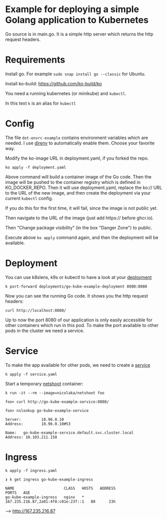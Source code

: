 # Example for deploying a simple Golang application to Kubernetes

Go source is in main.go. It is a simple http server which returns the http request headers.

# Requirements

Install go. For example `sudo snap install go --classic` for Ubuntu.

Install ko-build: https://github.com/ko-build/ko

You need a running kubernetes (or minikube) and `kubectl`.

In this text `k` is an alias for `kubectl`

# Config

The file `dot-envrc-example` contains environment variables which are
needed. I use [direnv](https://direnv.net/) to automatically enable them. Choose
your favorite way.

Modify the ko-image URL in deployment.yaml, if you forked the repo.

```
ko apply -f deployment.yaml
```

Above command will build a container image of the Go code. Then the image will be pushed to the container registry
which is defined in KO_DOCKER_REPO. Then it will use deployment.yaml, replace the ko:// URL to the URL of
the new image, and then create the deployment via your current `kubectl` config.

If you do this for the first time, it will fail, since the image is not public yet.

Then navigate to the URL of the image (just add https:// before ghcr.io).

Then "Change package visibility" (in the box "Danger Zone") to public.

Execute above `ko apply` command again, and then the deployment will be available.

# Deployment

You can use k8slens, k9s or kubectl to have a look at
your [deployment](https://kubernetes.io/docs/concepts/workloads/controllers/deployment/)

```
k port-forward deployments/go-kube-example-deployment 8080:8080
```

Now you can see the running Go code. It shows you the http request headers:

```
curl http://localhost:8080/
```

Up to now the port 8080 of our application is only easily accessible
for other containers which run in this pod. To make the port available
to other pods in the cluster we need a service.

# Service

To make the app available for other pods,
we need to create a [service](https://kubernetes.io/docs/concepts/services-networking/service/)

```
k apply -f service.yaml
```

Start a temporary [netshoot](https://github.com/nicolaka/netshoot) container:

```
k run -it --rm --image=nicolaka/netshoot foo

foo> curl http://go-kube-example-service:8080/

foo> nslookup go-kube-example-service

Server:         10.96.0.10
Address:        10.96.0.10#53

Name:   go-kube-example-service.default.svc.cluster.local
Address: 10.103.211.158
```

# Ingress

```
k apply -f ingress.yaml
```

```
❯ k get ingress go-kube-example-ingress 

NAME                      CLASS   HOSTS   ADDRESS                               PORTS   AGE
go-kube-example-ingress   nginx   *       167.235.216.87,2a01:4f8:c01e:23f::1   80      23h
```

--> http://167.235.216.87


